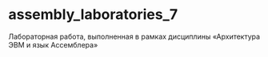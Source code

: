 # assembly_laboratories_7
Лабораторная работа, выполненная в рамках дисциплины «Архитектура ЭВМ и язык Ассемблера» 
